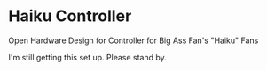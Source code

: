 # Haiku Controller
Open Hardware Design for Controller for Big Ass Fan's "Haiku" Fans

I'm still getting this set up. Please stand by.

